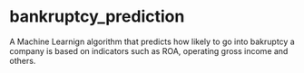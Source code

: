 # bankruptcy_prediction
A Machine Learnign algorithm that predicts how likely to go into bakruptcy a company is based on indicators such as  ROA, operating gross income and others. 

